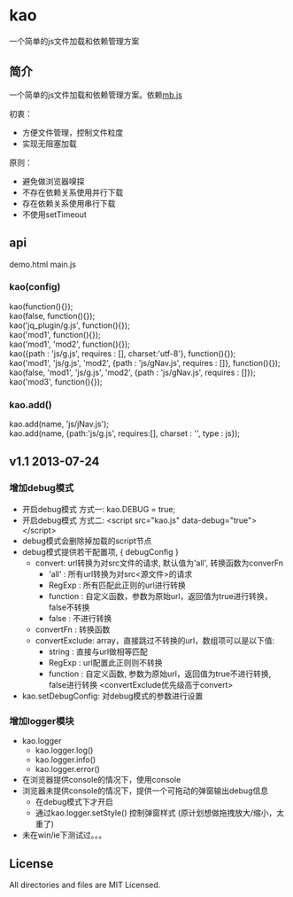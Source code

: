 kao
===

一个简单的js文件加载和依赖管理方案
## 简介 ##

一个简单的js文件加载和依赖管理方案。依赖[mb.js](https://github.com/xwcoder/MessageBus)

初衷：
+   方便文件管理，控制文件粒度
+   实现无阻塞加载

原则：
+   避免做浏览器嗅探
+   不存在依赖关系使用并行下载
+   存在依赖关系使用串行下载
+   不使用setTimeout

## api ##

demo.html   main.js

### kao(config) ###

kao(function(){});  
kao(false, function(){});  
kao('jq_plugin/g.js', function(){});  
kao('mod1', function(){});  
kao('mod1', 'mod2', function(){});  
kao({path : 'js/g.js', requires : [], charset:'utf-8'}, function(){});  
kao('mod1', 'js/g.js', 'mod2', {path : 'js/gNav.js', requires : []}, function(){});  
kao(false, 'mod1', 'js/g.js', 'mod2', {path : 'js/gNav.js', requires : []});  
kao('mod3', function(){});  

### kao.add() ###

kao.add(name, 'js/jNav.js');  
kao.add(name, {path:'js/g.js', requires:[], charset : '', type : js});  

## v1.1 2013-07-24 ##

### 增加debug模式 ###

* 开启debug模式 方式一: kao.DEBUG = true;
* 开启debug模式 方式二: &lt;script src="kao.js" data-debug="true"&gt;&lt;/script&gt;
* debug模式会删除掉加载的script节点
* debug模式提供若干配置项, { debugConfig }
    * convert: url转换为对src文件的请求, 默认值为'all',  转换函数为converFn
        - 'all' : 所有url转换为对src&lt;源文件&gt;的请求
        - RegExp :  所有匹配此正则的url进行转换
        - function :  自定义函数，参数为原始url，返回值为true进行转换，false不转换
        - false : 不进行转换
    * convertFn : 转换函数
    * convertExclude: array，直接跳过不转换的url，数组项可以是以下值:
        - string : 直接与url做相等匹配
        - RegExp : url配置此正则则不转换
        - function : 自定义函数, 参数为原始url，返回值为true不进行转换, false进行转换
    &lt;convertExclude优先级高于convert&gt;
* kao.setDebugConfig: 对debug模式的参数进行设置


### 增加logger模块 ###

* kao.logger
    - kao.logger.log()
    - kao.logger.info()
    - kao.logger.error()
* 在浏览器提供console的情况下，使用console
* 浏览器未提供console的情况下，提供一个可拖动的弹窗输出debug信息
    * 在debug模式下才开启
    * 通过kao.logger.setStyle() 控制弹窗样式 (原计划想做拖拽放大/缩小，太重了)
* 未在win/ie下测试过。。。

## License ##

All directories and files are MIT Licensed.
